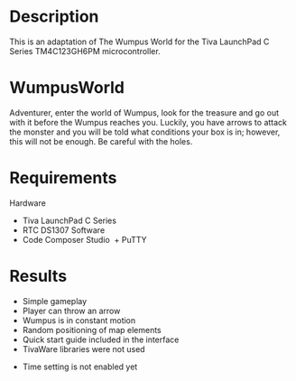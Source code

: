 # Description
This is an adaptation of The Wumpus World for the Tiva LaunchPad C Series TM4C123GH6PM microcontroller.
# WumpusWorld
Adventurer, enter the world of Wumpus, look for the treasure and go out with it before the Wumpus reaches you. Luckily, you have arrows to attack the monster and you will be told what conditions your box is in; however, this will not be enough. Be careful with the holes.
# Requirements
Hardware
  + Tiva LaunchPad C Series 
  + RTC DS1307
Software
  + Code Composer Studio
  + PuTTY
# Results
  + Simple gameplay
  + Player can throw an arrow
  + Wumpus is in constant motion
  + Random positioning of map elements
  + Quick start guide included in the interface
  + TivaWare libraries were not used
  - Time setting is not enabled yet
